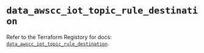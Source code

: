 # `data_awscc_iot_topic_rule_destination`

Refer to the Terraform Registory for docs: [`data_awscc_iot_topic_rule_destination`](https://registry.terraform.io/providers/hashicorp/awscc/0.70.0/docs/data-sources/iot_topic_rule_destination).

